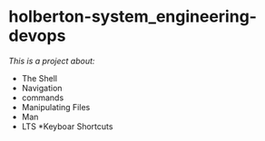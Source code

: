 # holberton-system_engineering-devops
*This is a project about:*
* The Shell
* Navigation
* commands
* Manipulating Files
* Man
* LTS
*Keyboar Shortcuts 